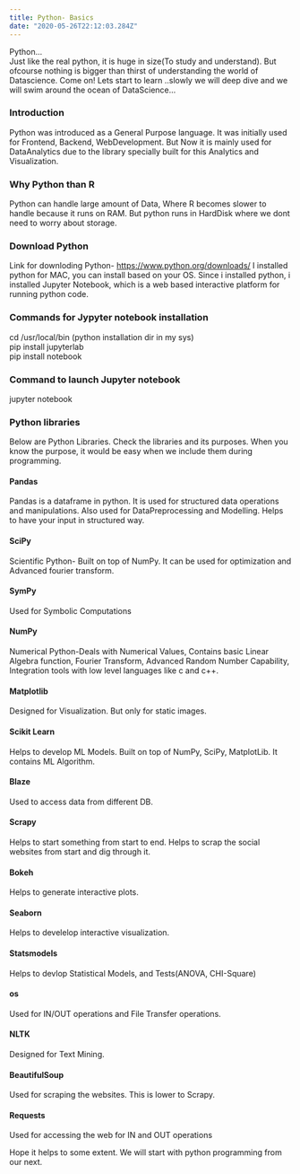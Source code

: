 ```yaml
---
title: Python- Basics
date: "2020-05-26T22:12:03.284Z"
---
```


Python...  
Just like the real python, it is huge in size(To study and understand). But ofcourse nothing is bigger than thirst of understanding the world of Datascience. Come on! Lets start to learn ..slowly we will deep dive and we will swim around the ocean of DataScience...
### Introduction
Python was introduced as a General Purpose language. It was initially used for Frontend, Backend, WebDevelopment. But Now it is mainly used for DataAnalytics due to the library specially built for this Analytics and Visualization.
### Why Python than R
Python can handle large amount of Data, Where R becomes slower to handle because it runs on RAM. But python runs in HardDisk  where we dont need to worry about storage.
### Download Python
Link for downloding Python- https://www.python.org/downloads/
I installed python for MAC, you can install based on your OS.
Since i installed python, i installed Jupyter Notebook, which is a web based interactive platform for running python code.
### Commands for Jypyter notebook installation
cd /usr/local/bin  (python installation dir in my sys)    
pip install jupyterlab    
pip install notebook   
### Command to launch Jupyter notebook
jupyter  notebook   
### Python libraries
Below are Python Libraries. Check the libraries and its purposes. When you know the purpose, it would be easy when we include them during programming.
#### Pandas 
Pandas is a dataframe in python. It is used for structured data operations and manipulations. Also used for DataPreprocessing and Modelling. Helps to have your input in structured way.
#### SciPy 
Scientific Python- Built on top of NumPy. It can be used for optimization and Advanced fourier transform.
#### SymPy
Used for Symbolic Computations
#### NumPy 
Numerical Python-Deals with Numerical Values, Contains basic Linear Algebra function, Fourier Transform, Advanced Random Number Capability, Integration tools with low level languages like c and c++.
#### Matplotlib
Designed for Visualization. But only for static images.
#### Scikit Learn
Helps to develop ML Models. Built on top of NumPy, SciPy, MatplotLib. It contains ML Algorithm.
#### Blaze
Used to access data from different DB.
#### Scrapy
Helps to start something from start to end.
Helps to scrap the social websites from start and dig through it.
#### Bokeh
Helps to generate interactive plots.
#### Seaborn
Helps to develelop interactive visualization. 
#### Statsmodels 
Helps to devlop Statistical Models, and Tests(ANOVA, CHI-Square)
#### os
Used for IN/OUT operations and File Transfer operations.
#### NLTK
Designed for Text Mining. 
#### BeautifulSoup
Used for scraping the websites. This is lower to Scrapy.
#### Requests
Used for accessing the web for IN and OUT operations

Hope it helps to some extent. We will start with python programming from our next.

